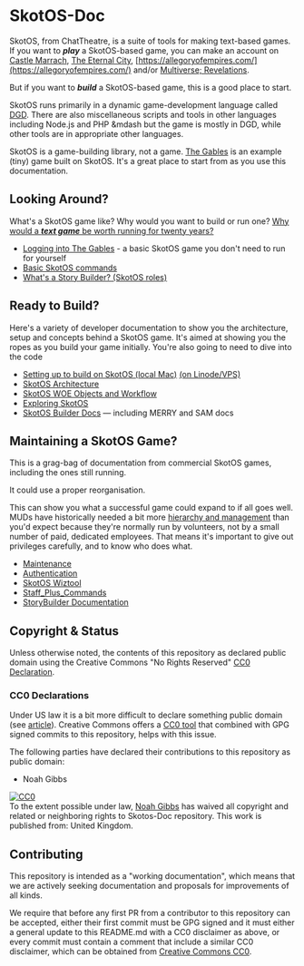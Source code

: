 # SkotOS-Doc

SkotOS, from ChatTheatre, is a suite of tools for making text-based games. If you want to ***play*** a SkotOS-based game, you can make an account on [Castle Marrach](https://www.marrach.com/), [The Eternal City](https://www.eternalcitygame.com/), [https://allegoryofempires.com/](https://allegoryofempires.com/) and/or [Multiverse; Revelations](https://home.multirev.net/).

But if you want to ***build*** a SkotOS-based game, this is a good place to start.

SkotOS runs primarily in a dynamic game-development language called [DGD](http://www.dworkin.nl/dgd/). There are also miscellaneous scripts and tools in other languages including Node.js and PHP &mdash but the game is mostly in DGD, while other tools are in appropriate other languages.

SkotOS is a game-building library, not a game. [The Gables](https://github.com/ChatTheatre/gables_game) is an example (tiny) game built on SkotOS. It's a great place to start from as you use this documentation.

## Looking Around?

What's a SkotOS game like? Why would you want to build or run one? [Why would a ***text game*** be worth running for twenty years?](Basics/Why_Text.md)

* [Logging into The Gables](Basics/Prod_Gables.md) - a basic SkotOS game you don't need to run for yourself
* [Basic SkotOS commands](Basics/Commands.md)
* [What's a Story Builder? (SkotOS roles)](Basics/Roles.md)

## Ready to Build?

Here's a variety of developer documentation to show you the architecture, setup and concepts behind a SkotOS game. It's aimed at showing you the ropes as you build your game initially. You're also going to need to dive into the code

* [Setting up to build on SkotOS (local Mac)](./setup.md) [(on Linode/VPS)](./setup_vps.md)
* [SkotOS Architecture](./architecture.md)
* [SkotOS WOE Objects and Workflow](./woe_workflow.md)
* [Exploring SkotOS](./Exploring_SkotOS.md)
* [SkotOS Builder Docs](./Story_Builder/) &mdash; including MERRY and SAM docs

## Maintaining a SkotOS Game?

This is a grag-bag of documentation from commercial SkotOS games, including the ones still running.

It could use a proper reorganisation.

This can show you what a successful game could expand to if all goes well. MUDs have historically needed a bit more [hierarchy and management](Basics/Roles.md) than you'd expect because they're normally run by volunteers, not by a small number of paid, dedicated employees. That means it's important to give out privileges carefully, and to know who does what.

* [Maintenance](./Maintenance.md)
* [Authentication](./Authentication.md)
* [SkotOS Wiztool](./SkotOS_Wiztool.md)
* [Staff_Plus_Commands](./Staff_Plus_Commands.md)
* [StoryBuilder Documentation](./Story_Builder/)

## Copyright & Status

Unless otherwise noted, the contents of this repository as declared public domain using the Creative Commons "No Rights Reserved" [CC0 Declaration](https://creativecommons.org/share-your-work/public-domain/cc0/).

### CC0 Declarations

Under US law it is a bit more difficult to declare something public domain (see [article](https://www.techdirt.com/articles/20150123/15564629797/why-we-still-cant-really-put-anything-public-domain-why-that-needs-to-change.shtml)). Creative Commons offers a [CC0 tool](https://creativecommons.org/choose/zero/) that combined with GPG signed commits to this repository, helps with this issue.

The following parties have declared their contributions to this repository as public domain:

* Noah Gibbs

<p xmlns:dct="http://purl.org/dc/terms/" xmlns:vcard="http://www.w3.org/2001/vcard-rdf/3.0#">
  <a rel="license"
     href="http://creativecommons.org/publicdomain/zero/1.0/">
    <img src="http://i.creativecommons.org/p/zero/1.0/88x31.png" style="border-style: none;" alt="CC0" />
  </a>
  <br />
  To the extent possible under law,
  <a rel="dct:publisher"
     href="https://codefol.io">
    <span property="dct:title">Noah Gibbs</span></a>
  has waived all copyright and related or neighboring rights to
  <span property="dct:title">Skotos-Doc repository</span>.
This work is published from:
<span property="vcard:Country" datatype="dct:ISO3166"
      content="UK" about="https://github.com/ChatTheatre/eOS-Doc">
  United Kingdom</span>.
</p>

## Contributing

This repository is intended as a "working documentation", which means that we are actively seeking documentation and proposals for improvements of all kinds.

We require that before any first PR from a contributor to this repository can be accepted, either their first commit must be GPG signed and it must either a general update to this README.md with a CC0 disclaimer as above, or every commit must contain a comment that include a similar CC0 disclaimer, which can be obtained from [Creative Commons CC0](https://creativecommons.org/choose/zero/).

